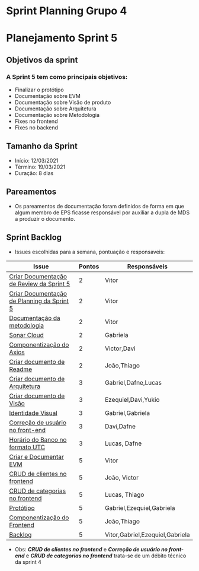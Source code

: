 # Sprint Planning Grupo 4

# Planejamento Sprint 5

## Objetivos da sprint

### A Sprint 5 tem como principais objetivos: 

- Finalizar o protótipo
- Documentação sobre EVM
- Documentação sobre Visão de produto
- Documentação sobre Arquitetura
- Documentação sobre Metodologia
- Fixes no frontend
- Fixes no backend

## Tamanho da Sprint

- Início: 12/03/2021
- Término: 19/03/2021
- Duração: 8 dias

## Pareamentos

- Os pareamentos de documentação foram definidos de forma em que algum membro de EPS ficasse responsável por auxiliar 
a dupla de MDS a produzir o documento.

## Sprint Backlog

- Issues escolhidas para a semana, pontuação e responsaveis:

|Issue|Pontos|Responsáveis|
|--|--|--|
|[Criar Documentação de Review da Sprint 5](https://github.com/fga-eps-mds/2020-2-SiGeD/issues/83)|2|Vitor|
|[Criar Documentação de Planning da Sprint 5](https://github.com/fga-eps-mds/2020-2-SiGeD/issues/82)|2|Vitor|
|[Documentação da metodologia](https://github.com/fga-eps-mds/2020-2-SiGeD/issues/79)|2|Vitor|
|[Sonar Cloud](https://github.com/fga-eps-mds/2020-2-SiGeD/issues/78)|2|Gabriela|
|[Componentização do Axios](https://github.com/fga-eps-mds/2020-2-SiGeD/issues/80)|2|Victor,Davi|
|[Criar documento de Readme](https://github.com/fga-eps-mds/2020-2-SiGeD/issues/87)|2|João,Thiago|
|[Criar documento de Arquitetura](https://github.com/fga-eps-mds/2020-2-SiGeD/issues/81)|3|Gabriel,Dafne,Lucas|
|[Criar documento de Visão](https://github.com/fga-eps-mds/2020-2-SiGeD/issues/84)|3|Ezequiel,Davi,Yukio|
|[Identidade Visual](https://github.com/fga-eps-mds/2020-2-SiGeD/issues/92)|3|Gabriel,Gabriela|
|[Correção de usuário no front-end](https://github.com/fga-eps-mds/2020-2-SiGeD/issues/61)|3|Davi,Dafne|
|[Horário do Banco no formato UTC](https://github.com/fga-eps-mds/2020-2-SiGeD/issues/89)|3|Lucas, Dafne|
|[Criar e Documentar EVM](https://github.com/fga-eps-mds/2020-2-SiGeD/issues/93)|5|Vitor|
|[CRUD de clientes no frontend](https://github.com/fga-eps-mds/2020-2-SiGeD/issues/64)|5|João, Victor|
|[CRUD de categorias no frontend](https://github.com/fga-eps-mds/2020-2-SiGeD/issues/65)|5|Lucas, Thiago|
|[Protótipo](https://github.com/fga-eps-mds/2020-2-SiGeD/issues/68)|5|Gabriel,Ezequiel,Gabriela|
|[Componentização do Frontend](https://github.com/fga-eps-mds/2020-2-SiGeD/issues/88)|5|João,Thiago|
|[Backlog](https://github.com/fga-eps-mds/2020-2-SiGeD/issues/85)|5|Vitor,Gabriel,Ezequiel,Gabriela|

- Obs: ***CRUD de clientes no frontend*** e ***Correção de usuário no front-end*** e ***CRUD de categorias no frontend*** trata-se de um débito técnico da sprint 4
